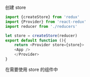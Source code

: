 创建 store
```js
import {createStore} from 'redux'
import {Provider} from 'react-redux'
import reducer from './reducers'

let store = createStore(reducer)
export default function (){
	return <Provider store={store}>
	<App />
	</Provider>
}
```
在需要使用 store 的组件中 
```js

```